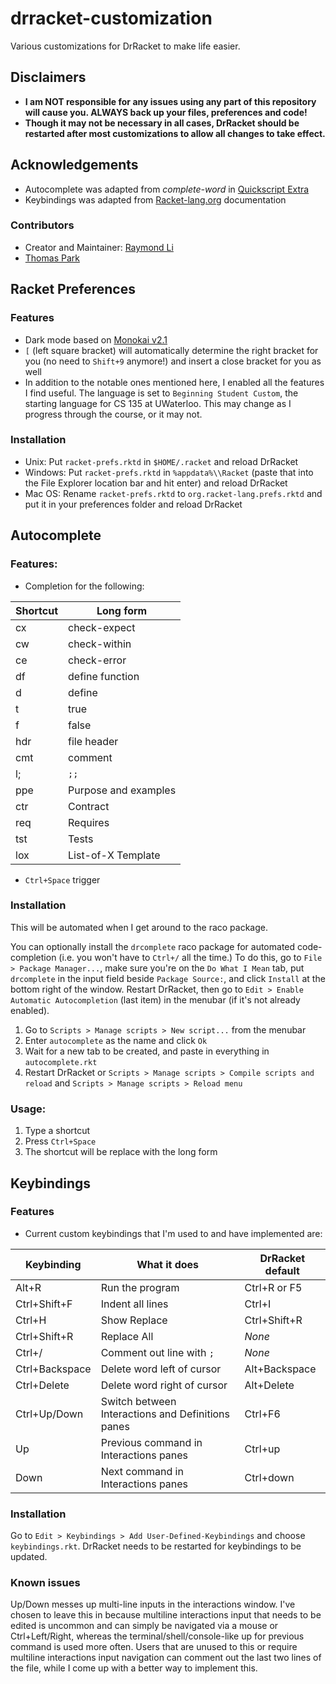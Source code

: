 # drracket-customization
Various customizations for DrRacket to make life easier.

## Disclaimers
- **I am NOT responsible for any issues using any part of this repository will cause you. ALWAYS back up your files, preferences and code!**
- **Though it may not be necessary in all cases, DrRacket should be restarted after most customizations to allow all changes to take effect.**

## Acknowledgements
- Autocomplete was adapted from *complete-word* in [Quickscript Extra](https://github.com/Metaxal/quickscript-extra)
- Keybindings was adapted from [Racket-lang.org](https://docs.racket-lang.org/drracket/Keyboard_Shortcuts.html#%28part._defining-shortcuts%29) documentation

### Contributors
- Creator and Maintainer: [Raymond Li](https://github.com/Raymo111)
- [Thomas Park](https://github.com/ThomasPark20)

## Racket Preferences
### Features
- Dark mode based on [Monokai v2.1](http://www.eclipsecolorthemes.org/?view=theme&id=52794)
- `[` (left square bracket) will automatically determine the right bracket for you (no need to `Shift+9` anymore!) and insert a close bracket for you as well
- In addition to the notable ones mentioned here, I enabled all the features I find useful. The language is set to `Beginning Student Custom`, the starting language for CS 135 at UWaterloo. This may change as I progress through the course, or it may not.

### Installation
- Unix: Put `racket-prefs.rktd` in `$HOME/.racket` and reload DrRacket
- Windows: Put `racket-prefs.rktd` in `%appdata%\\Racket` (paste that into the File Explorer location bar and hit enter) and reload DrRacket
- Mac OS: Rename `racket-prefs.rktd` to `org.racket-lang.prefs.rktd` and put it in your preferences folder and reload DrRacket

## Autocomplete
### Features:
- Completion for the following:

| Shortcut | Long form            |
|----------|----------------------|
| cx       | check-expect         |
| cw       | check-within         |
| ce       | check-error          |
| df       | define function      |
| d        | define               |
| t        | true                 |
| f        | false                |
| hdr      | file header          |
| cmt      | comment              |
| l;       | `;;   `              |
| ppe      | Purpose and examples |
| ctr      | Contract             |
| req      | Requires             |
| tst      | Tests                |
| lox      | List-of-X Template   |

- `Ctrl+Space` trigger

### Installation
This will be automated when I get around to the raco package.

You can optionally install the `drcomplete` raco package for automated code-completion (i.e. you won't have to `Ctrl+/` all the time.) To do this, go to `File > Package Manager...`, make sure you're on the `Do What I Mean` tab, put `drcomplete` in the input field beside `Package Source:`, and click `Install` at the bottom right of the window. Restart DrRacket, then go to `Edit > Enable Automatic Autocompletion` (last item) in the menubar (if it's not already enabled).
1. Go to `Scripts > Manage scripts > New script...` from the menubar
2. Enter `autocomplete` as the name and click `Ok`
3. Wait for a new tab to be created, and paste in everything in `autocomplete.rkt`
4. Restart DrRacket or `Scripts > Manage scripts > Compile scripts and reload` and `Scripts > Manage scripts > Reload menu`

### Usage:
1. Type a shortcut
2. Press `Ctrl+Space`
3. The shortcut will be replace with the long form

## Keybindings
### Features
- Current custom keybindings that I'm used to and have implemented are:

| Keybinding     | What it does                                      | DrRacket default |
|----------------|---------------------------------------------------|------------------|
| Alt+R          | Run the program                                   | Ctrl+R or F5     |
| Ctrl+Shift+F   | Indent all lines                                  | Ctrl+I           |
| Ctrl+H         | Show Replace                                      | Ctrl+Shift+R     |
| Ctrl+Shift+R   | Replace All                                       | *None*           |
| Ctrl+/         | Comment out line with `;`                         | *None*           |
| Ctrl+Backspace | Delete word left of cursor                        | Alt+Backspace    |
| Ctrl+Delete    | Delete word right of cursor                       | Alt+Delete       |
| Ctrl+Up/Down   | Switch between Interactions and Definitions panes | Ctrl+F6          |
| Up             | Previous command in Interactions panes            | Ctrl+up          |
| Down           | Next command in Interactions panes                | Ctrl+down        |

### Installation
Go to `Edit > Keybindings > Add User-Defined-Keybindings` and choose `keybindings.rkt`. DrRacket needs to be restarted for keybindings to be updated.

### Known issues
Up/Down messes up multi-line inputs in the interactions window. I've chosen to leave this in because multiline interactions input that needs to be edited is uncommon and can simply be navigated via a mouse or Ctrl+Left/Right, whereas the terminal/shell/console-like up for previous command is used more often. Users that are unused to this or require multiline interactions input navigation can comment out the last two lines of the file, while I come up with a better way to implement this.
